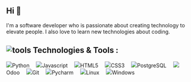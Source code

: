 <h2>Hi 👋</h2>
<p>I'm a software developer who is passionate about creating technology to elevate people.
  I also love to learn new technologies about coding.</p>
  
  
  
<h2><img src="https://user-images.githubusercontent.com/60432310/139060900-4fe39c5b-5f72-4d9d-a42a-b3447144d8e3.png" alt="tools">
  Technologies & Tools :</h2>
<p><img src="https://user-images.githubusercontent.com/60432310/139066328-ce460b10-4c3e-4a2b-8454-d005354646a5.png">Python&emsp;
<img src="https://user-images.githubusercontent.com/60432310/139066929-ecdef325-2d5e-426e-a841-29a16a19601c.png">Javascript&emsp;
<img src="https://user-images.githubusercontent.com/60432310/139067227-c01d6632-89a9-452b-8b42-12216267268c.png">HTML5&emsp;
<img src="https://user-images.githubusercontent.com/60432310/139069763-0fec9a85-1058-4b77-a796-ada1be4c2a1f.png">CSS3&emsp;
<img src="https://user-images.githubusercontent.com/60432310/139069900-be68814e-007e-4cde-b28c-244044978f8c.png">PostgreSQL&emsp;
<img src="https://user-images.githubusercontent.com/60432310/139070266-0cb5972a-ff27-41f6-9bc7-b53bed147250.png">Odoo&emsp;
<img src="https://user-images.githubusercontent.com/60432310/139070510-2eedaa29-6170-41a8-8a7b-a2c9c12a726d.png">Git&emsp;
<img src="https://user-images.githubusercontent.com/60432310/139070677-aa470869-c14b-49a7-bf80-5a71c0b56b64.png">Pycharm&emsp;
<img src="https://user-images.githubusercontent.com/60432310/139064668-e3ace7ca-e3c2-4df3-8799-14ae8b667c39.png">Linux&emsp;
<img src="https://user-images.githubusercontent.com/60432310/139065573-e5fb866e-b2fe-4c6d-a460-2597120b6926.png">Windows</p>







<!--
**4hl3mMhi/4hl3mMhi** is a ✨ _special_ ✨ repository because its `README.md` (this file) appears on your GitHub profile.

Here are some ideas to get you started:

- 🔭 I’m currently working on ...
- 🌱 I’m currently learning ...
- 👯 I’m looking to collaborate on ...
- 🤔 I’m looking for help with ...
- 💬 Ask me about ...
- 📫 How to reach me: ...
- 😄 Pronouns: ...
- ⚡ Fun fact: ...
-->
